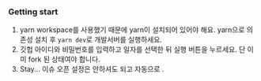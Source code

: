 ### Getting start

1. yarn workspace를 사용했기 때문에 yarn이 설치되어 있어야 해요.
yarn으로 의존성 설치 후 `yarn dev`로 개발서버를 실행하세요.
2. 깃헙 아이디와 비밀번호를 입력하고 일자를 선택한 뒤 실행 버튼을 누르세요. 단 이미 fork 된 상태여야 합니다.
3. Stay... 이슈 오픈 설정은 안하셔도 되고 자동으로 .
